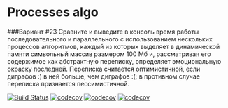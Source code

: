 # Processes algo

###Вариант #23
Сравните и выведите в консоль время работы последовательного и параллельного с использованием 
нескольких процессов алгоритмов, каждый из которых выделяет в динамической памяти символьный массив 
размером 100 Мб и, рассматривая его содержимое как абстрактную переписку, определяет 
эмоциональную окраску последней. Переписка считается оптимистичной, если диграфов :) в ней больше, 
чем диграфов :(; в противном случае переписка признается пессимистичной.

[![Build Status](https://travis-ci.com/Blackblackofficial/Struct-HTML.svg?branch=hw-2)](https://travis-ci.com/Blackblackofficial/Struct-HTML)
[![codecov](https://codecov.io/gh/Blackblackofficial/struct_html/branch/hw-2/graph/badge.svg)](https://codecov.io/gh/Blackblackofficial/Struct-HTML)
[![codecov](https://codecov.io/gh/Blackblackofficial/struct_html/branch/hw-2/graph/badge.svg)](https://codecov.io/gh/Blackblackofficial/Struct-HTML/tree/hw-2)
[![codecov](https://codecov.io/gh/Blackblackofficial/Struct-HTML/branch/hw-2/graph/badge.svg?token=gy3WneDO92)](https://codecov.io/gh/Blackblackofficial/Struct-HTML)